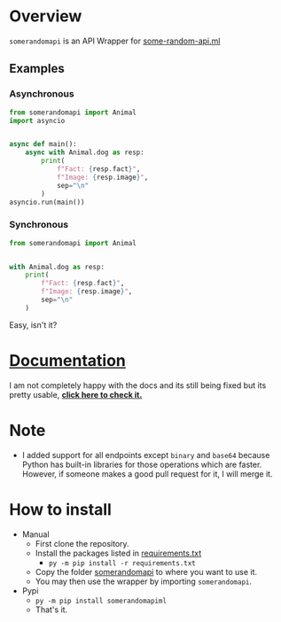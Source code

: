 # Overview

`somerandomapi` is an API Wrapper for [some-random-api.ml](https://some-random-api.ml/)

## Examples

### Asynchronous

```py
from somerandomapi import Animal
import asyncio


async def main():
    async with Animal.dog as resp:
        print(
            f"Fact: {resp.fact}",
            f"Image: {resp.image}",
            sep="\n"
        )
asyncio.run(main())
```

### Synchronous

```py
from somerandomapi import Animal


with Animal.dog as resp:
    print(
        f"Fact: {resp.fact}",
        f"Image: {resp.image}",
        sep="\n"
    )
```
Easy, isn't it?

# [Documentation](https://m-y-x-i.github.io/some-random-api-API-Wrapper/html/somerandomapi.html)
I am not completely happy with the docs and its still being fixed but its pretty usable, [**click here to check it.**](https://m-y-x-i.github.io/some-random-api-API-Wrapper/html/somerandomapi.html)

# Note
- I added support for all endpoints except `binary` and `base64` because Python has built-in libraries for those operations which are faster. However, if someone makes a good pull request for it, I will merge it.

# How to install
- Manual
    - First clone the repository.
    - Install the packages listed in [requirements.txt](/requirements.txt)
        - `py -m pip install -r requirements.txt`
    - Copy the folder [somerandomapi](/somerandomapi) to where you want to use it.
    - You may then use the wrapper by importing `somerandomapi`.
- Pypi
    - `py -m pip install somerandomapiml`
    - That's it.
